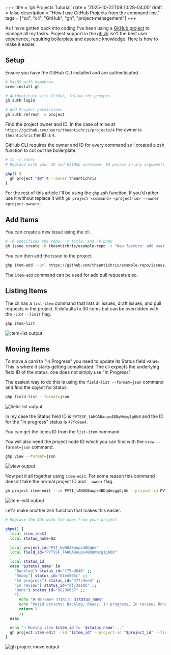+++
title = 'gh Projects Tutorial'
date = '2025-10-22T09:10:28-04:00'
draft = false
description = "How I use GitHub Projects from the command line."
tags = ["tui", "cli", "GitHub", "gh", "project-management"]
+++

As I have gotten back into coding I've been using a [GitHub project](https://github.com/users/theantichris/projects/4/views/1) to manage all my tasks. Project support in the [gh cli](https://cli.github.com/) isn't the best user experience, requiring boilerplate and esoteric knowledge. Here is how to make it easier.

## Setup

Ensure you have the GitHub CLI installed and are authenticated.

```sh
# MacOS with homebrew
brew install gh

# Authenticate with GitHub, follow the prompts
gh auth login

# Add Project permissions
gh auth refresh -s project

```

Find the project owner and ID. In the case of mine at `https://github.com/users/theantichris/projects/4` the owner is `theantichris` the ID is `4`.

GitHub CLI requires the owner and ID for every command so I created a zsh function to cut out the boilerplate.

```sh
# In ~/.zshrc
# Replace with your ID and GitHub username. $0 passes in any arguments

ghp() {
  gh project "$@" 4 --owner theantichris
}

```

For the rest of this article I'll be using the `ghp` zsh function. If you'd rather use it without replace it with `gh project <command> <project-id> --owner <project-owner>`.

## Add Items

You can create a new issue using the cli.

```sh
# -R specifices the repo, -t title, and -b body
gh issue create -R theantichris/example-repo -t "New feature: add user settings" -b "Need to implement user settings page"
```

You can then add the issue to the project.

```sh
ghp item-add --url https://github.com/theantichris/example-repo/issues/123
```

The `item-add` command can be used for add pull requests also.

## Listing Items

The cli has a `list-item` command that lists all issues, draft issues, and pull requests in the project. It defaults to 30 items but can be overridden with the `-L` or `--limit` flag.

```sh
ghp item-list
```

![item-list output](/img/gh-projects-tutorial/item-list.png)

## Moving Items

To move a card to "In Progress" you need to update its Status field value. This is where it starts getting complicated. The cli expects the underlying field ID of the status, one does not simply use "In Progress".

The easiest way to do this is using the `field-list --format=json` command and find the object for Status.

```sh
ghp field-list --format=json
```

![field-list output](/img/gh-projects-tutorial/field-list.png)

In my case the Status field ID is `PVTSSF_lAHOABaups4BDqWezg1g6b0` and the ID for the "In progress" status is `47fc9ee4`.

You can get the items ID from the `list-item` command.

You will also need the project node ID which you can find with the `view --format=json` command.

```sh
ghp view --format=json
```

![view output](/img/gh-projects-tutorial/view.png)

Now put it all together using `item-edit`. For some reason this command doesn't take the normal project ID and `--owner` flag.

```sh
gh project item-edit --id PVTI_lAHOABaups4BDqWezggGjAk --project-id PVT_kwHOABaups4BDqWe --field-id PVTSSF_lAHOABaups4BDqWezg1g6b0 --single-select-option-id 47fc9ee4
```

![item-edit output](/img/gh-projects-tutorial/item-edit.png)

Let's make another zsh function that makes this easier.

```sh
# Replace the IDs with the ones from your project

ghpm() {
  local item_id=$1
  local status_name=$2

  local project_id="PVT_kwHOABaups4BDqWe"
  local field_id="PVTSSF_lAHOABaups4BDqWezg1g6b0"

  local status_id
  case "$status_name" in
    "Backlog") status_id="f75ad846" ;;
    "Ready") status_id="61e4505c" ;;
    "In progress") status_id="47fc9ee4" ;;
    "In review") status_id="df73e18b" ;;
    "Done") status_id="98236657" ;;
    *)
      echo "❌ Unknown status: $status_name"
      echo "Valid options: Backlog, Ready, In progress, In review, Done"
      return 1
      ;;
  esac

  echo "→ Moving item $item_id to '$status_name'..."
  gh project item-edit --id "$item_id" --project-id "$project_id" --field-id "$field_id" --single-select-option-id "$status_id"
}
```

![gh project move output](/img/gh-projects-tutorial/ghpm-output.png)

